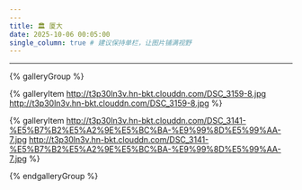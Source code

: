 ```yaml
---
---
title: 🏛️ 厦大
date: 2025-10-06 00:05:00
single_column: true # 建议保持单栏，让图片铺满视野
---
```

---

{% galleryGroup %}

{% galleryItem http://t3p30ln3v.hn-bkt.clouddn.com/DSC_3159-8.jpg http://t3p30ln3v.hn-bkt.clouddn.com/DSC_3159-8.jpg %}

{% galleryItem http://t3p30ln3v.hn-bkt.clouddn.com/DSC_3141-%E5%B7%B2%E5%A2%9E%E5%BC%BA-%E9%99%8D%E5%99%AA-7.jpg http://t3p30ln3v.hn-bkt.clouddn.com/DSC_3141-%E5%B7%B2%E5%A2%9E%E5%BC%BA-%E9%99%8D%E5%99%AA-7.jpg %}

{% endgalleryGroup %}
